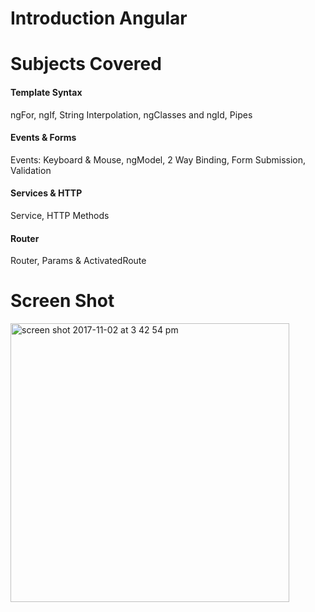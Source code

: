 # Introduction Angular

# Subjects Covered

#### Template Syntax
ngFor, ngIf, String Interpolation, ngClasses and ngId, Pipes

#### Events & Forms
Events: Keyboard & Mouse, ngModel, 2 Way Binding, Form Submission, Validation

#### Services & HTTP
Service, HTTP Methods

#### Router
Router, Params & ActivatedRoute


# Screen Shot

<img width="446" alt="screen shot 2017-11-02 at 3 42 54 pm" src="https://user-images.githubusercontent.com/28902787/32353926-6b13dd64-bff5-11e7-9447-9d664a831325.png">
